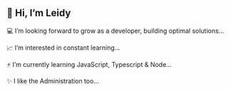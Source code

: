 ## 👋 Hi, I’m Leidy 

:computer:  I’m looking forward to grow as a developer, building optimal solutions...

:chart_with_upwards_trend:  I’m interested in constant learning...

:zap:  I’m currently learning JavaScript, Typescript & Node...

:sparkles:  I like the Administration too... 


<!---
landreina/landreina is a ✨ special ✨ repository because its `README.md` (this file) appears on your GitHub profile.
You can click the Preview link to take a look at your changes.
--->

